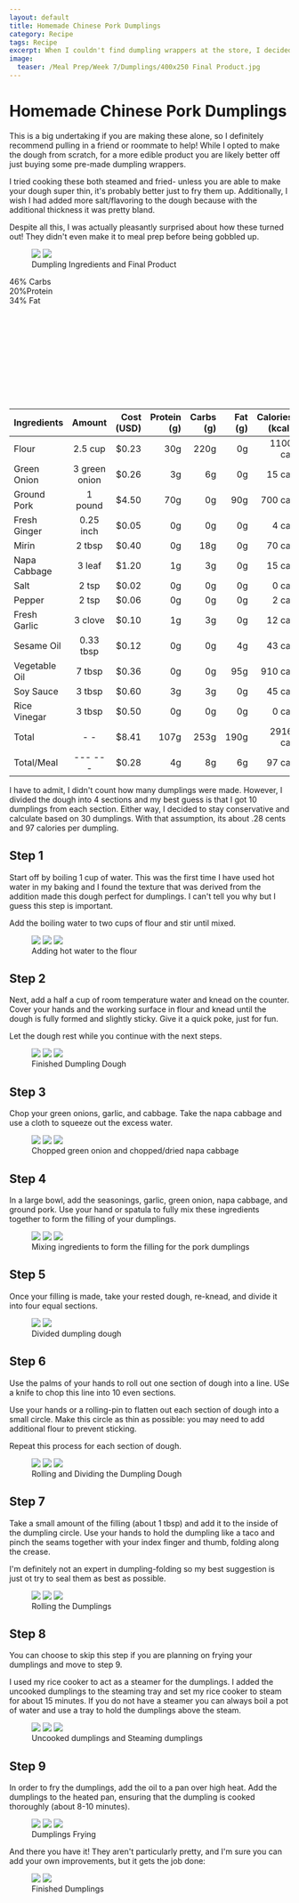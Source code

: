 ```yaml
---
layout: default
title: Homemade Chinese Pork Dumplings
category: Recipe
tags: Recipe
excerpt: When I couldn't find dumpling wrappers at the store, I decided to make some myself. 
image:
  teaser: /Meal Prep/Week 7/Dumplings/400x250 Final Product.jpg
---
```


# Homemade Chinese Pork Dumplings

This is a big undertaking if you are making these alone, so I definitely recommend pulling in a friend or roommate to help! While I opted to make the dough from scratch, for a more edible product you are likely better off just buying some pre-made dumpling wrappers. 

I tried cooking these both steamed and fried- unless you are able to make your dough super thin, it's probably better just to fry them up. Additionally, I wish I had added more salt/flavoring to the dough because with the additional thickness it was pretty bland. 

Despite all this, I was actually pleasantly surprised about how these turned out! They didn't even make it to meal prep before being gobbled up. 

<figure class="half">
  <img src="{{ site.url }}/images/Meal Prep/Week 7/Dumplings/0 Ingredients.jpg">
  <img src="{{ site.url }}/images/Meal Prep/Week 7/Dumplings/0.5 Finished Product2.jpg">
	<figcaption>Dumpling Ingredients and Final Product</figcaption>
</figure>
<div class="c100 p46 big">
  <span>46% Carbs </span>
  <div class="slice">
    <div class="bar"></div>
    <div class="fill"></div>
  </div>
</div>

<div class="c100 p20 big">
  <span>20%Protein </span>
  <div class="slice">
    <div class="bar"></div>
    <div class="fill"></div>
  </div>
</div>

<div class="c100 p34 big">
  <span>34% Fat </span>
  <div class="slice">
    <div class="bar"></div>
    <div class="fill"></div>
  </div>
</div>

<br>
<br />
<br>
<br />
<br>
<br />
<br>
<br />
<br>
<br />

|	**Ingredients**	|	**Amount**		|	 **Cost (USD)** 	|	**Protein (g)**	|	**Carbs (g)**	|	**Fat (g)**	|	**Calories (kcal)**
|	:----------	|	:----------:		|	 ---------: 	|	 ---------: 	|	 ---------: 	|	 ---------: 	|	 ---------: 
|	Flour	|	2.5	cup	|	 $0.23 	|	30g	|	220g	|	0g	|	1100 cal
|	Green Onion	|	3	green onion	|	 $0.26 	|	3g	|	6g	|	0g	|	15 cal
|	Ground Pork	|	1	pound	|	 $4.50 	|	70g	|	0g	|	90g	|	700 cal
|	Fresh Ginger	|	0.25	inch	|	 $0.05 	|	0g	|	0g	|	0g	|	4 cal
|	Mirin	|	2	tbsp	|	 $0.40 	|	0g	|	18g	|	0g	|	70 cal
|	Napa Cabbage	|	3	leaf	|	 $1.20 	|	1g	|	3g	|	0g	|	15 cal
|	Salt	|	2	tsp	|	 $0.02 	|	0g	|	0g	|	0g	|	0 cal
|	Pepper	|	2	tsp	|	 $0.06 	|	0g	|	0g	|	0g	|	2 cal
|	Fresh Garlic	|	3	clove	|	 $0.10 	|	1g	|	3g	|	0g	|	12 cal
|	Sesame Oil	|	0.33	tbsp	|	 $0.12 	|	0g	|	0g	|	4g	|	43 cal
|	Vegetable Oil	|	7	tbsp	|	 $0.36 	|	0g	|	0g	|	95g	|	910 cal
|	Soy Sauce	|	3	tbsp	|	 $0.60 	|	3g	|	3g	|	0g	|	45 cal
|	Rice Vinegar	|	3	tbsp	|	 $0.50 	|	0g	|	0g	|	0g	|	0 cal
|	Total	|	-	-	|	 $8.41 	|	107g	|	253g	|	190g	|	2916 cal
|	Total/Meal	|	---	---	|	 $0.28 	|	4g	|	8g	|	6g	|	97 cal

I have to admit, I didn't count how many dumplings were made. However, I divided the dough into 4 sections and my best guess is that I got 10 dumplings from each section. Either way, I decided to stay conservative and calculate based on 30 dumplings. With that assumption, its about .28 cents and 97 calories per dumpling. 

<h2> Step 1 </h2>

Start off by boiling 1 cup of water. This was the first time I have used hot water in my baking and I found the texture that was derived from the addition made this dough perfect for dumplings. I can't tell you why but I guess this step is important.

Add the boiling water to two cups of flour and stir until mixed. 

<figure class="third">
  <img src="{{ site.url }}/images/Meal Prep/Week 7/Dumplings/1 Flour.jpg">
  <img src="{{ site.url }}/images/Meal Prep/Week 7/Dumplings/1.3 Make Hole.jpg">
  <img src="{{ site.url }}/images/Meal Prep/Week 7/Dumplings/1.5 Add Hot Water.jpg">
	<figcaption> Adding hot water to the flour </figcaption>
</figure>

<h2> Step 2 </h2>

Next, add a half a cup of room temperature water and knead on the counter. Cover your hands and the working surface in flour and knead until the dough is fully formed and slightly sticky. Give it a quick poke, just for fun. 

Let the dough rest while you continue with the next steps. 

<figure class="third">
  <img src="{{ site.url }}/images/Meal Prep/Week 7/Dumplings/2 MixedDough.jpg">
  <img src="{{ site.url }}/images/Meal Prep/Week 7/Dumplings/2.3 Finished Dough4.jpg">
  <img src="{{ site.url }}/images/Meal Prep/Week 7/Dumplings/2.5 Poke.jpg">
	<figcaption> Finished Dumpling Dough </figcaption>
</figure>

<h2> Step 3 </h2>

Chop your green onions, garlic, and cabbage. Take the napa cabbage and use a cloth to squeeze out the excess water.  

<figure class="third">
  <img src="{{ site.url }}/images/Meal Prep/Week 7/Dumplings/3 Chopped2.jpg">
  <img src="{{ site.url }}/images/Meal Prep/Week 7/Dumplings/3.5 Dried Cabbage.jpg">
  <img src="{{ site.url }}/images/Meal Prep/Week 7/Dumplings/3.7 Chopped.jpg">
	<figcaption> Chopped green onion and chopped/dried napa cabbage </figcaption>
</figure>

<h2> Step 4 </h2>

In a large bowl, add the seasonings, garlic, green onion, napa cabbage, and ground pork. Use your hand or spatula to fully mix these ingredients together to form the filling of your dumplings. 

<figure class="third">
  <img src="{{ site.url }}/images/Meal Prep/Week 7/Dumplings/4 Mixed Ingredients 2.jpg">
  <img src="{{ site.url }}/images/Meal Prep/Week 7/Dumplings/4.3 Mixed Ingredients.jpg">
  <img src="{{ site.url }}/images/Meal Prep/Week 7/Dumplings/4.5 Mixing All Ingredients.jpg">
	<figcaption> Mixing ingredients to form the filling for the pork dumplings  </figcaption>
</figure>

<h2> Step 5 </h2>

Once your filling is made, take your rested dough, re-knead, and divide it into four equal sections. 

<figure class="half">
  <img src="{{ site.url }}/images/Meal Prep/Week 7/Dumplings/5 Rolled Dough3.jpg">
  <img src="{{ site.url }}/images/Meal Prep/Week 7/Dumplings/5.3 Sectioned Dough.jpg">
	<figcaption>Divided dumpling dough</figcaption>
</figure>

<h2> Step 6 </h2>

Use the palms of your hands to roll out one section of dough into a line. USe a knife to chop this line into 10 even sections. 

Use your hands or a rolling-pin to flatten out each section of dough into a small circle. Make this circle as thin as possible: you may need to add additional flour to prevent sticking.

Repeat this process for each section of dough. 

<figure class="third">
  <img src="{{ site.url }}/images/Meal Prep/Week 7/Dumplings/6 Dough Line.jpg">
  <img src="{{ site.url }}/images/Meal Prep/Week 7/Dumplings/6.3 Dough Chopped Line.jpg">
  <img src="{{ site.url }}/images/Meal Prep/Week 7/Dumplings/6.5 Rolled Dough.jpg">
	<figcaption> Rolling and Dividing the Dumpling Dough </figcaption>
</figure>

<h2> Step 7 </h2>

Take a small amount of the filling (about 1 tbsp) and add it to the inside of the dumpling circle. Use your hands to hold the dumpling like a taco and pinch the seams together with your index finger and thumb, folding along the crease.

I'm definitely not an expert in dumpling-folding so my best suggestion is just ot try to seal them as best as possible. 

<figure class="third">
  <img src="{{ site.url }}/images/Meal Prep/Week 7/Dumplings/7 DumplingInside.jpg">
  <img src="{{ site.url }}/images/Meal Prep/Week 7/Dumplings/7.3 RolledDumpling.jpg">
  <img src="{{ site.url }}/images/Meal Prep/Week 7/Dumplings/7.5 Rolling Dumplings.jpg">
	<figcaption> Rolling the Dumplings </figcaption>
</figure>

<h2> Step 8 </h2>

You can choose to skip this step if you are planning on frying your dumplings and move to step 9. 

I used my rice cooker to act as a steamer for the dumplings. I added the uncooked dumplings to the steaming tray and set my rice cooker to steam for about 15 minutes. If you do not have a steamer you can always boil a pot of water and use a tray to hold the dumplings above the steam.

<figure class="third">
  <img src="{{ site.url }}/images/Meal Prep/Week 7/Dumplings/8 Uncooked Dumplings.jpg">
  <img src="{{ site.url }}/images/Meal Prep/Week 7/Dumplings/8.3 Steam1.jpg">
  <img src="{{ site.url }}/images/Meal Prep/Week 7/Dumplings/8.5 Steaming.jpg">
	<figcaption> Uncooked dumplings and Steaming dumplings </figcaption>
</figure>

<h2> Step 9 </h2>

In order to fry the dumplings, add the oil to a pan over high heat. Add the dumplings to the heated pan, ensuring that the dumpling is cooked thoroughly (about 8-10 minutes). 

<figure class="third">
  <img src="{{ site.url }}/images/Meal Prep/Week 7/Dumplings/9 Frying2.jpg">
  <img src="{{ site.url }}/images/Meal Prep/Week 7/Dumplings/9.3 Frying1.jpg">
  <img src="{{ site.url }}/images/Meal Prep/Week 7/Dumplings/9.5 Frying3.jpg">
	<figcaption> Dumplings Frying </figcaption>
</figure>

And there you have it! They aren't particularly pretty, and I'm sure you can add your own improvements, but it gets the job done:

<figure class="half">
  <img src="{{ site.url }}/images/Meal Prep/Week 7/Dumplings/10 Finished Product1.jpg">
  <img src="{{ site.url }}/images/Meal Prep/Week 7/Dumplings/10.5 Finished Product4.jpg">
	<figcaption> Finished Dumplings </figcaption>
</figure>

